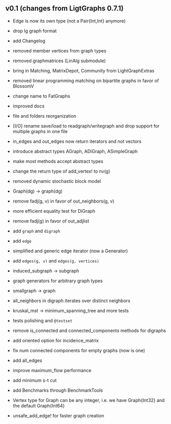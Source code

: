 ## v0.1 (changes from LigtGraphs 0.7.1)
- Edge is now its own type (not a Pair{Int,Int} anymore)
- drop lg graph format
- add Changelog
- removed member vertices from graph types
- removed graphmatrices (LinAlg submodule)
- bring in Matching, MatrixDepot, Community from LightGraphExtras
- removed linear programming matching on bipartite graphs in favor of BlossomV
- change name to FatGraphs
- improved docs
- file and folders reorganization
- [I/O] rename save/load to readgraph/writegraph and drop support for multiple graphs in one file
- in_edges and out_edges now return iterators and not vectors
- introduce abstract types AGraph, ADiGraph, ASimpleGraph
- make most methods accept abstract types
- change the return type of add_vertex! to nv(g)
- removed dynamic stochastic block model
- Graph(dg) -> graph(dg)
- remove fadj(g, v) in favor of out_neighbors(g, v)
- more efficient equality test for DiGraph
- remove fadj(g) in favor of out_adjlist
- add `graph` and `digraph`
- add `edge`
- simplified and generic edge iterator (now a Generator)
- add `edges(g, v)` and `edges(g, vertices)`
- induced_subgraph -> subgraph
- graph generators for arbitrary graph types
- smallgraph -> graph
- all_neighbors in digraph iterates over distinct neighbors
- kruskal_mst -> minimum_spanning_tree and more tests
- tests polishing and `@testset`
- remove is_connected and connected_components methods for digraphs
- add oriented option for incidence_matrix
- fix num connected components for empty graphs (now is one)
- add all_edges
- improve maximum_flow performance
- add minimum s-t cut

- add Benchmarks through BenchmarkTools
- Vertex type for Graph can be any integer,
    i.e. we have Graph{Int32} and the default Graph{Int64}
- unsafe_add_edge! for faster graph creation
